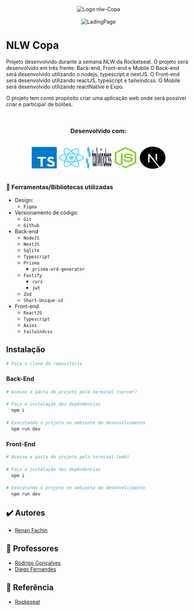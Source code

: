 

<div align="center" >
  <img alt="Logo nlw-Copa" title="Logo nlw-Copa" src="https://github.com/RenanFachin/RS_CardNLW/raw/main/assets/nlw-logo.svg">
</div>
<br>

<div align="center">
  <img alt="LadingPage" title="LadingPage NLW Copa" src="https://i.imgur.com/VUBtHQY.png">
</div>


# NLW Copa
Projeto desenvolvido durante a semana NLW da Rocketseat. O projeto será desenvolvido em três frente: Back-end, Front-end e Mobile
O Back-end será desenvolvido utilizando o nodejs, typescript e nextJS.
O Front-end será desenvolvido utilizando reactJS, typescript e tailwindcss.
O Mobile será desenvolvido utilizando reactNative e Expo.

O projeto tem como propósito criar uma aplicação web onde será possível criar e participar de bolões.


<br>
<h3 align="center">Desenvolvido com: </h3>
<br>
<div align="center">
    <img align="center" alt="Typescript" height="60" width="70" src="https://raw.githubusercontent.com/devicons/devicon/master/icons/typescript/typescript-original.svg">
    <img align="center" alt="React" height="60" width="70" src="https://raw.githubusercontent.com/devicons/devicon/master/icons/react/react-original.svg">
    <img align="center" alt="React" height="60" width="70" src="https://raw.githubusercontent.com/devicons/devicon/1119b9f84c0290e0f0b38982099a2bd027a48bf1/icons/tailwindcss/tailwindcss-original-wordmark.svg">
    <img align="center" alt="Nodejs" height="60" width="70" src="https://raw.githubusercontent.com/devicons/devicon/master/icons/nodejs/nodejs-plain.svg">
    <img align="center" alt="NextJS" height="60" width="70" src="https://raw.githubusercontent.com/devicons/devicon/1119b9f84c0290e0f0b38982099a2bd027a48bf1/icons/nextjs/nextjs-original.svg">
</div>
<br>

### 📘 Ferramentas/Bibliotecas utilizadas
- Design:
  - `Figma`
- Versionamento de código:
  - `Git`
  - `Github`
- Back-end
  - `NodeJS`
  - `NextJS`
  - `Sqlite`
  - `Typescript`
  - `Prisma`
    - `prisma-erd-generator`
  - `Fastify`
    - `cors`
    - `jwt`
  - `Zod`
  - `Short-Unique-id`
- Front-end
  - `ReactJS`
  - `Typescript`
  - `Axios`
  - `tailwindcss`


## Instalação
```bash
# Faça o clone do repositório
```

### Back-End
```bash
# Acesse a pasta do projeto pelo terminal (server)

# Faça a instalação das depêndencias
  npm i

# Executando o projeto no ambiente de desenvolvimento
  npm run dev
```

### Front-End
```bash
# Acesse a pasta do projeto pelo terminal (web)

# Faça a instalação das depêndencias
  npm i

# Executando o projeto no ambiente de desenvolvimento
  npm run dev
```

## ✔️ Autores

- [Renan Fachin](https://github.com/RenanFachin/)

## 📄 Professores

- [Rodrigo Gonçalves](https://github.com/rodrigorgtic)
- [Diego Fernandes](https://github.com/diego3g)

## 📄 Referência

- [Rockeseat](https://www.rocketseat.com.br/)